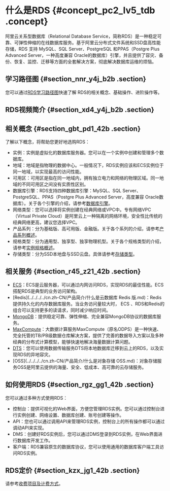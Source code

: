 # 什么是RDS {#concept_pc2_lv5_tdb .concept}

阿里云关系型数据库（Relational Database Service，简称RDS）是一种稳定可靠、可弹性伸缩的在线数据库服务。基于阿里云分布式文件系统和SSD盘高性能存储，RDS 支持 MySQL、SQL Server、PostgreSQL 和PPAS（Postgre Plus Advanced Server，一种高度兼容 Oracle的数据库）引擎，并且提供了容灾、备份、恢复、监控、迁移等方面的全套解决方案，彻底解决数据库运维的烦恼。

## 学习路径图 {#section_nnr_y4j_b2b .section}

您可以通过[RDS学习路径图](https://help.aliyun.com/learn/learningpath/rds.html)快速了解 RDS的相关概念、基础操作、进阶操作等。

## RDS视频简介 {#section_xd4_y4j_b2b .section}



## 相关概念 {#section_gbt_pd1_42b .section}

了解以下概念，将帮助您更好地选购RDS：

-   实例：实例是虚拟化的数据库服务器。您可以在一个实例中创建和管理多个数据库。
-   地域：地域是指物理的数据中心。一般情况下，RDS实例应该和ECS实例位于同一地域，以实现最高的访问性能。
-   可用区：可用区是指在同一地域内，拥有独立电力和网络的物理区域。同一地域的不同可用区之间没有实质性区别。
-   数据库引擎：RDS支持四种数据库引擎：MySQL、SQL Server、PostgreSQL、PPAS（Postgre Plus Advanced Server，高度兼容 Oracle数据库）。关于各个引擎的介绍，请参考[数据库引擎](../../../../cn.zh-CN/用户指南/快速入门.md)。
-   网络类型：您可以选择将实例创建在经典网络或VPC中。专有网络VPC（Virtual Private Cloud）是阿里云上一种隔离的网络环境，安全性比传统的经典网络更高，建议您选择VPC。
-   产品系列：分为基础版、高可用版、金融版。关于各个系列的介绍，请参考[产品系列概述](cn.zh-CN/产品简介/产品系列/产品系列概述.md)。
-   规格类型：分为通用型、独享型、独享物理机型。关于各个规格类型的介绍，请参考[实例规格概述](cn.zh-CN/产品简介/实例规格/实例规格概述.md)。
-   存储类型：分为SSD本地盘与SSD云盘。具体请参考[存储类型](cn.zh-CN/产品简介/存储类型.md)。

## 相关服务 {#section_r45_z21_42b .section}

-   [ECS](../../../../cn.zh-CN/产品简介/什么是云服务器ECS.md)：ECS是云服务器，可以通过内网访问RDS，实现RDS的最佳性能。ECS搭配RDS是典型的业务访问架构。
-   [Redis](../../../../cn.zh-CN/产品简介/什么是云数据库 Redis 版.md)：Redis提供持久化的内存数据库服务。当业务访问量较大时， ECS 、RDS和Redis的组合可以支持更多的读请求，同时减少响应时间。
-   [MongoDB](../../../../cn.zh-CN/产品简介/什么是MongoDB云数据库.md)：提供稳定可靠、弹性伸缩、完全兼容MongoDB协议的数据库服务。
-   [MaxCompute](../../../../cn.zh-CN/产品简介/什么是MaxCompute.md)：大数据计算服务MaxCompute（原名ODPS）是一种快速、完全托管的TB/PB级数据仓库解决方案，提供了完善的数据导入方案以及多种经典的分布式计算模型，能够快速地解决海量数据计算问题。
-   [DTS](https://help.aliyun.com/document_detail/26592.html)：您可以使用数据传输服务DTS将本地数据库迁移到云上的RDS，以及实现RDS的异地容灾。
-   [OSS](../../../../cn.zh-CN/产品简介/什么是对象存储 OSS.md)：对象存储服务OSS是阿里云提供的海量、安全、低成本、高可靠的云存储服务。

## 如何使用RDS {#section_rgz_gg1_42b .section}

您可以通过多种方式使用RDS：

-   控制台：提供可视化的Web界面，方便您管理RDS实例。您可以通过控制台进行实例创建、网络设置、数据库创建、账号创建等操作。
-   API：您也可以通过调用API来管理RDS实例，控制台上的所有操作都可以通过调动API来实现。
-   DMS：创建好RDS实例后，您可以通过DMS登录到RDS实例，在Web界面进行数据库开发工作。
-   客户端：RDS兼容原生的数据库协议，您可以使用通用的数据库客户端工具访问RDS实例。

## RDS定价 {#section_kzx_jg1_42b .section}

请参考[收费项目及计费方式](../../../../cn.zh-CN/产品定价/收费项目及计费方式.md)。

